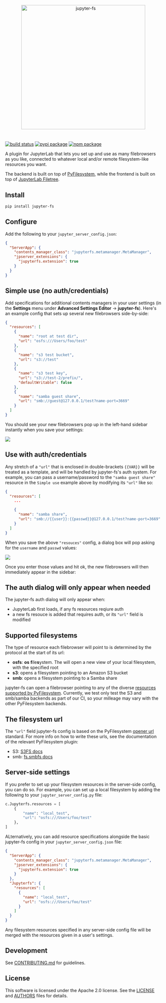 <p align="center">
<img alt="jupyter-fs" src="https://raw.githubusercontent.com/jpmorganchase/jupyter-fs/main/docs/brand-icon.svg" width="400">
</p>

#

<p>
<a href="https://github.com/jpmorganchase/jupyter-fs/actions?query=workflow%3A%22Build+Status%22"><img alt="build status" src="https://github.com/jpmorganchase/jupyter-fs/workflows/Build%20Status/badge.svg?branch=main"></a>
<a href="https://pypi.python.org/pypi/jupyter-fs"><img alt="pypi package" src="https://img.shields.io/pypi/v/jupyter-fs.svg"></a>
<a href="https://www.npmjs.com/package/jupyter-fs"><img alt="npm package" src="https://img.shields.io/npm/v/jupyter-fs.svg"></a>
</p>

A plugin for JupyterLab that lets you set up and use as many filebrowsers as you like, connected to whatever local and/or remote filesystem-like resources you want.

The backend is built on top of [PyFilesystem](https://github.com/PyFilesystem/pyfilesystem2), while the frontend is built on top of [JupyterLab Filetree](https://github.com/youngthejames/jupyterlab_filetree).


## Install

```bash
pip install jupyter-fs
```


## Configure

Add the following to your `jupyter_server_config.json`:

```json
{
  "ServerApp": {
    "contents_manager_class": "jupyterfs.metamanager.MetaManager",
    "jpserver_extensions": {
      "jupyterfs.extension": true
    }
  }
}
```


## Simple use (no auth/credentials)

Add specifications for additional contents managers in your user settings (in the **Settings** menu under **Advanced Settings Editor** -> **jupyter-fs**). Here's an example config that sets up several new filebrowsers side-by-side:

```json
{
  "resources": [
    {
      "name": "root at test dir",
      "url": "osfs:///Users/foo/test"
    },
    {
      "name": "s3 test bucket",
      "url": "s3://test"
    },
    {
      "name": "s3 test key",
      "url": "s3://test-2/prefix/",
      "defaultWritable": false
    },
    {
      "name": "samba guest share",
      "url": "smb://guest@127.0.0.1/test?name-port=3669"
    }
  ]
}
```

You should see your new filebrowsers pop up in the left-hand sidebar instantly when you save your settings:

![](https://raw.githubusercontent.com/jpmorganchase/jupyter-fs/main/docs/osfs_example.png)


## Use with auth/credentials

Any stretch of a `"url"` that is enclosed in double-brackets `{{VAR}}` will be treated as a template, and will be handled by jupyter-fs's auth system. For example, you can pass a username/password to the `"samba guest share"` resource in the `Simple use` example above by modifying its `"url"` like so:

```json
{
  "resources": [
    ...

    {
      "name": "samba share",
      "url": "smb://{{user}}:{{passwd}}@127.0.0.1/test?name-port=3669"
    }
  ]
}
```

When you save the above `"resouces"` config, a dialog box will pop asking for the `username` and `passwd` values:

![](https://raw.githubusercontent.com/jpmorganchase/jupyter-fs/main/docs/remote_example.png)

Once you enter those values and hit ok, the new filebrowsers will then immediately appear in the sidebar:


## The auth dialog will only appear when needed

The jupyter-fs auth dialog will only appear when:
- JupyterLab first loads, if any fs resources reqiure auth
- a new fs resouce is added that requires auth, or its `"url"` field is modified


## Supported filesystems

The type of resource each filebrowser will point to is determined by the protocol at the start of its url:

- **osfs**: **os** **f**ile**s**ystem. The will open a new view of your local filesystem, with the specified root
- **s3**: opens a filesystem pointing to an Amazon S3 bucket
- **smb**: opens a filesystem pointing to a Samba share

jupyter-fs can open a filebrowser pointing to any of the diverse [resources supported by PyFilesystem](). Currently, we test only test the S3 and smb/samba backends as part of our CI, so your milleage may vary with the other PyFilesystem backends.


## The filesystem url

The `"url"` field jupyter-fs config is based on the PyFilesystem [opener url](https://docs.pyfilesystem.org/en/latest/openers.html) standard. For more info on how to write these urls, see the documentation of the relevant PyFilesystem plugin:
- S3: [S3FS docs](https://fs-s3fs.readthedocs.io/en/latest/)
- smb: [fs.smbfs docs](https://github.com/althonos/fs.smbfs#usage)


## Server-side settings

If you prefer to set up your filesystem resources in the server-side config, you can do so. For example, you can set up a local filesystem by adding the following to your `jupyter_server_config.py` file:

```python
c.Jupyterfs.resources = [
    {
        "name": "local_test",
        "url": "osfs:///Users/foo/test"
    },
]
```

ALternatively, you can add resource specifications alongside the basic jupyter-fs config in your `jupyter_server_config.json` file:

```json
{
  "ServerApp": {
    "contents_manager_class": "jupyterfs.metamanager.MetaManager",
    "jpserver_extensions": {
      "jupyterfs.extension": true
    }
  },
  "Jupyterfs": {
    "resources": [
      {
        "name": "local_test",
        "url": "osfs:///Users/foo/test"
      }
    ]
  }
}
```

Any filesystem resources specified in any server-side config file will be merged with the resources given in a user's settings.


## Development

See [CONTRIBUTING.md](https://github.com/jpmorganchase/jupyter-fs/blob/main/CONTRIBUTING.md) for guidelines.


## License

This software is licensed under the Apache 2.0 license. See the
[LICENSE](https://github.com/jpmorganchase/jupyter-fs/blob/main/LICENSE) and [AUTHORS](https://github.com/jpmorganchase/jupyter-fs/blob/main/AUTHORS) files for details.
